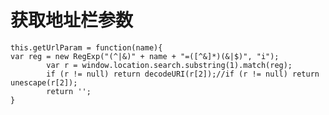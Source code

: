 # 获取地址栏参数

    this.getUrlParam = function(name){
    var reg = new RegExp("(^|&)" + name + "=([^&]*)(&|$)", "i");
            var r = window.location.search.substring(1).match(reg); 
            if (r != null) return decodeURI(r[2]);//if (r != null) return unescape(r[2]);
            return '';
    }